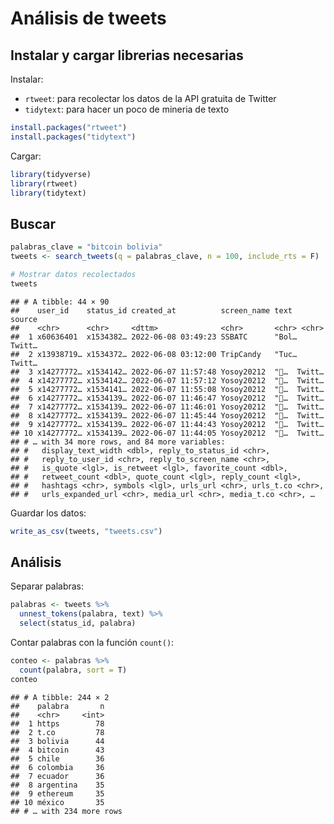 Análisis de tweets
================

## Instalar y cargar librerias necesarias

Instalar:

-   `rtweet`: para recolectar los datos de la API gratuita de Twitter
-   `tidytext`: para hacer un poco de mineria de texto

``` r
install.packages("rtweet")
install.packages("tidytext")
```

Cargar:

``` r
library(tidyverse)
library(rtweet)
library(tidytext)
```

## Buscar

``` r
palabras_clave = "bitcoin bolivia"
tweets <- search_tweets(q = palabras_clave, n = 100, include_rts = F)
```

``` r
# Mostrar datos recolectados
tweets
```

    ## # A tibble: 44 × 90
    ##    user_id    status_id created_at          screen_name text  source
    ##    <chr>      <chr>     <dttm>              <chr>       <chr> <chr> 
    ##  1 x60636401  x1534382… 2022-06-08 03:49:23 SSBATC      "Bol… Twitt…
    ##  2 x13938719… x1534372… 2022-06-08 03:12:00 TripCandy   "Tuc… Twitt…
    ##  3 x14277772… x1534142… 2022-06-07 11:57:48 Yosoy20212  "🙏…  Twitt…
    ##  4 x14277772… x1534142… 2022-06-07 11:57:12 Yosoy20212  "🙏…  Twitt…
    ##  5 x14277772… x1534141… 2022-06-07 11:55:08 Yosoy20212  "🙏…  Twitt…
    ##  6 x14277772… x1534139… 2022-06-07 11:46:47 Yosoy20212  "🙏…  Twitt…
    ##  7 x14277772… x1534139… 2022-06-07 11:46:01 Yosoy20212  "🙏…  Twitt…
    ##  8 x14277772… x1534139… 2022-06-07 11:45:44 Yosoy20212  "🙏…  Twitt…
    ##  9 x14277772… x1534139… 2022-06-07 11:44:43 Yosoy20212  "🙏…  Twitt…
    ## 10 x14277772… x1534139… 2022-06-07 11:44:05 Yosoy20212  "🙏…  Twitt…
    ## # … with 34 more rows, and 84 more variables:
    ## #   display_text_width <dbl>, reply_to_status_id <chr>,
    ## #   reply_to_user_id <chr>, reply_to_screen_name <chr>,
    ## #   is_quote <lgl>, is_retweet <lgl>, favorite_count <dbl>,
    ## #   retweet_count <dbl>, quote_count <lgl>, reply_count <lgl>,
    ## #   hashtags <chr>, symbols <lgl>, urls_url <chr>, urls_t.co <chr>,
    ## #   urls_expanded_url <chr>, media_url <chr>, media_t.co <chr>, …

Guardar los datos:

``` r
write_as_csv(tweets, "tweets.csv")
```

## Análisis

Separar palabras:

``` r
palabras <- tweets %>%
  unnest_tokens(palabra, text) %>%
  select(status_id, palabra)
```

Contar palabras con la función `count()`:

``` r
conteo <- palabras %>%
  count(palabra, sort = T)
conteo
```

    ## # A tibble: 244 × 2
    ##    palabra       n
    ##    <chr>     <int>
    ##  1 https        78
    ##  2 t.co         78
    ##  3 bolivia      44
    ##  4 bitcoin      43
    ##  5 chile        36
    ##  6 colombia     36
    ##  7 ecuador      36
    ##  8 argentina    35
    ##  9 ethereum     35
    ## 10 méxico       35
    ## # … with 234 more rows
